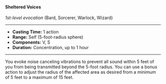 #### Sheltered Voices
*1st-level evocation* (Bard, Sorcerer, Warlock, Wizard)
___
- **Casting Time:** 1 action
- **Range:** Self (5-foot-radius sphere)
- **Components:** V, S
- **Duration:** Concentration, up to 1 hour
---
You evoke noise canceling vibrations to prevent all sound within 5 feet of you from being transmitted beyond the 5-foot radius. You can use a bonus action to adjust the radius of the affected area as desired from a minimum of 5 feet to a maximum of 15 feet.

